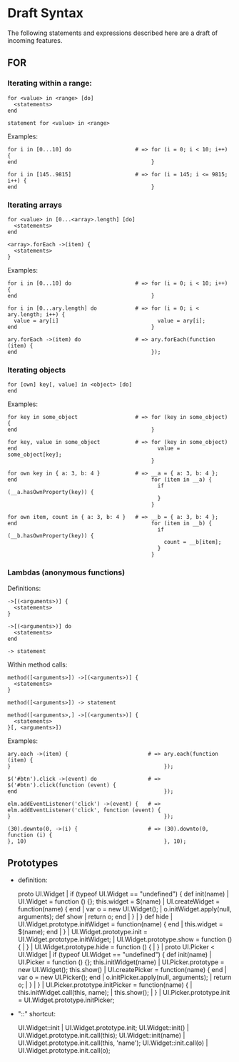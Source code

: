 # Draft Syntax

The following statements and expressions described here are a draft of incoming
features.

## FOR

### Iterating within a range:

    for <value> in <range> [do]
      <statements>
    end
    
    statement for <value> in <range>

Examples:

    for i in [0...10] do                    # => for (i = 0; i < 10; i++) {
    end                                          }

    for i in [145..9815]                    # => for (i = 145; i <= 9815; i++) {
    end                                          }

### Iterating arrays

    for <value> in [0...<array>.length] [do]
      <statements>
    end

    <array>.forEach ->(item) {
      <statements>
    }

Examples:

    for i in [0...10] do                    # => for (i = 0; i < 10; i++) {
    end                                          }

    for i in [0...ary.length] do            # => for (i = 0; i < ary.length; i++) {
      value = ary[i]                               value = ary[i];
    end                                          }

    ary.forEach ->(item) do                 # => ary.forEach(function (item) {
    end                                          });

### Iterating objects

    for [own] key[, value] in <object> [do]
    end

Examples:

    for key in some_object                  # => for (key in some_object) {
    end                                          }
    
    for key, value in some_object           # => for (key in some_object)
    end                                            value = some_object[key];
                                                 }
    
    for own key in { a: 3, b: 4 }           # => __a = { a: 3, b: 4 };
    end                                          for (item in __a) {
                                                   if (__a.hasOwnProperty(key)) {
                                                   }
                                                 }
    
    for own item, count in { a: 3, b: 4 }   # => __b = { a: 3, b: 4 };
    end                                          for (item in __b) {
                                                   if (__b.hasOwnProperty(key)) {
                                                     count = __b[item];
                                                   }
                                                 }

### Lambdas (anonymous functions)

Definitions:

    ->[(<arguments>)] {
      <statements>
    }
    
    ->[(<arguments>)] do
      <statements>
    end
    
    -> statement

Within method calls:

    method([<arguments>]) ->[(<arguments>)] {
      <statements>
    }
    
    method([<arguments>]) -> statement
    
    method([<arguments>,] ->[(<arguments>)] {
      <statements>
    }[, <arguments>])

Examples:

    ary.each ->(item) {                         # => ary.each(function (item) {
    }                                                });
    
    $('#btn').click ->(event) do                # => $('#btn').click(function (event) {
    end                                              });
    
    elm.addEventListener('click') ->(event) {   # => elm.addEventListener('click', function (event) {
    }                                                });
    
    (30).downto(0, ->(i) {                      # => (30).downto(0, function (i) {
    }, 10)                                           }, 10);


## Prototypes

- definition:

    proto UI.Widget             |     if (typeof UI.Widget == "undefined") {
      def init(name)            |       UI.Widget = function () {};
        this.widget = $(name)   |       UI.createWidget = function(name) {
      end                       |         var o = new UI.Widget();
                                |         o.initWidget.apply(null, arguments);
      def show                  |         return o;
      end                       |       }
                                |     }
      def hide                  |     UI.Widget.prototype.initWidget = function(name) {
      end                       |       this.widget = $(name);
    end                         |     }
                                |     UI.Widget.prototype.init = UI.Widget.prototype.initWidget;
                                |     UI.Widget.prototype.show = function () {
                                |     }
                                |     UI.Widget.prototype.hide = function () {
                                |     }
                                |
    proto UI.Picker < UI.Widget |     if (typeof UI.Widget == "undefined") {
      def init(name)            |       UI.Picker = function () {};
        this.initWidget(name)   |       UI.Picker.prototype = new UI.Widget();
        this.show()             |       UI.createPicker = function(name) {
      end                       |         var o = new UI.Picker();
    end                         |         o.initPicker.apply(null, arguments);
                                |         return o;
                                |       }
                                |     }
                                |     UI.Picker.prototype.initPicker = function(name) {
                                |       this.initWidget.call(this, name);
                                |       this.show();
                                |     }
                                |     UI.Picker.prototype.init = UI.Widget.prototype.initPicker;

- "::" shortcut:

    UI.Widget::init             | UI.Widget.prototype.init;
    UI.Widget::init()           | UI.Widget.prototype.init.call(this);
    UI.Widget::init(name)       | UI.Widget.prototype.init.call(this, 'name');
    UI.Widget::init.call(o)     | UI.Widget.prototype.init.call(o);

